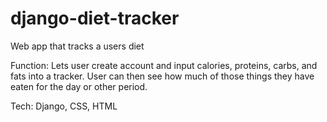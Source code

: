 # django-diet-tracker
Web app that tracks a users diet

Function: Lets user create account and input calories, proteins, carbs, and fats into a tracker. User can then see how much of those things they have eaten for the day or other period.

Tech: Django, CSS, HTML
